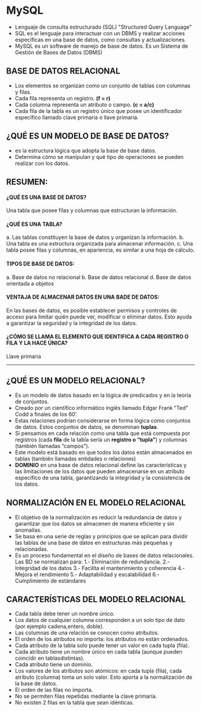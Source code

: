# MySQL

* Lenguaje de consulta estructurado (SQL) "Structured Query Language"
*  SQL es el lenguaje para interactuar con un DBMS y realizar acciones específicas en una base de datos, como consultas y actualizaciones.
*  MySQL  es un software de manejo de base de datos. Es un Sistema de Gestión de Bases de Datos (DBMS)

## BASE DE DATOS RELACIONAL
* Los elementos se organizan como un conjunto de tablas con columnas y filas.
* Cada fila representa un registro.  __(f = r)__
* Cada columna representa un atributo o campo. __(c = a/c)__
* Cada fila de la tabla es un registro único que posee un identificador específico llamado clave primaria o llave primaria.

## ¿QUÉ ES UN MODELO DE BASE DE DATOS?
* es la estructura lógica que adopta la base de base datos.
* Determina cómo se manipulan y qué tipo de operaciones se pueden realizar con los datos.

## RESUMEN:

#### ¿QUÉ ES UNA BASE DE DATOS?
Una tabla que posee filas y columnas que estructuran la información.

#### ¿QUÉ ES UNA TABLA?
a. Las tablas constituyen la base de datos y organizan la información.
b. Una tabla es una estructura organizada para almacenar información.
c. Una tabla posee filas y columnas, en apariencia, es similar a una hoja de cálculo.

#### TIPOS DE BASE DE DATOS: 
a. Base de datos no relacional
b. Base de datos relacional
d. Base de datos orientada a objetos

#### VENTAJA DE ALMACENAR DATOS EN UNA BADE DE DATOS:
En las bases de datos, es posible establecer permisos y controles de acceso para limitar quién puede ver, modificar o eliminar datos. Esto ayuda a garantizar la seguridad y la integridad de los datos.

#### ¿CÓMO SE LLAMA EL ELEMENTO QUE IDENTIFICA A CADA REGISTRO O FILA Y LA HACE ÚNICA?
Llave primaria 

********************************************************************

## ¿QUÉ ES UN MODELO RELACIONAL?
* Es un modelo de datos basado en la lógica de predicados y en la teoría de conjuntos.
* Creado por un científico informático inglés llamado Edgar Frank "Ted" Codd a finales de los 60’.
* Estas relaciones podrían considerarse en forma lógica como conjuntos de datos. Estos conjuntos de datos, se denominan __tuplas__.
* Si pensamos en cada relación como una tabla que está compuesta por registros (cada __fila__ de la tabla sería un __registro o “tupla”__) y columnas (también llamadas “campos”).
* Este modelo está basado en que todos los datos están almacenados en tablas (también llamadas entidades o relaciones)
* __DOMINIO__ en una base de datos relacional define las características y las limitaciones de los datos que pueden almacenarse en un atributo específico de una tabla, garantizando la integridad y la consistencia de los datos.


## NORMALIZACIÓN EN EL MODELO RELACIONAL 
* El objetivo de la normalización es reducir la redundancia de datos y garantizar que los datos se almacenen de manera eficiente y sin anomalías.
* Se basa en una serie de reglas y principios que se aplican para dividir las tablas de una base de datos en estructuras más pequeñas y relacionadas.
* Es un proceso fundamental en el diseño de bases de datos relacionales. Las BD se normalizan para:
1.- Eliminación de redundancia.
2.- Integridad de los datos
3.- Facilita el mantenimiento y coherencia 
4.- Mejora el rendimiento
5.- Adaptabilidad y escalabilidad
6.- Cumplimiento de estándares

## CARACTERÍSTICAS DEL MODELO RELACIONAL
* Cada tabla debe tener un nombre único.
* Los datos de cualquier columna corresponden a un solo tipo de dato (por ejemplo cadena,entero, doble).
* Las columnas de una relación se conocen como atributos.
* El orden de los atributos no importa: los atributos no están ordenados.
* Cada atributo de la tabla solo puede tener un valor en cada tupla (fila).
* Cada atributo tiene un nombre único en cada tabla (aunque pueden coincidir en tablasdistintas).
* Cada atributo tiene un dominio.
* Los valores de los atributos son atómicos: en cada tupla (fila), cada atributo (columna) toma un solo valor. Esto aporta a la normalización de la base de datos.
* El orden de las filas no importa.
* No se permiten filas repetidas mediante la clave primaría.
* No existen 2 filas en la tabla que sean idénticas.





